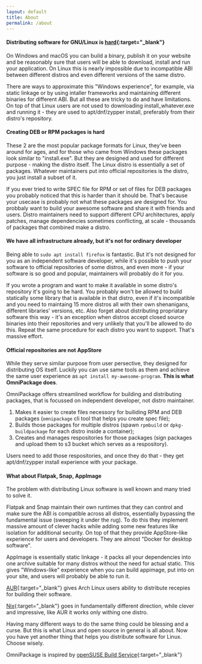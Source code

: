 ```yaml
---
layout: default
title: About
permalink: /about
---
```


#### Distributing software for GNU/Linux is [hard](https://www.youtube.com/watch?v=Pzl1B7nB9Kc){:target="_blank"}

On Windows and macOS you can build a binary, publish it on your website and be reasonably sure that users will be able to download, install and run your application. On Linux this is nearly impossible due to incompatible ABI between different distros and even different versions of the same distro.

There are ways to approximate this "Windows experience", for example, via static linkage or by using intaller frameworks and maintaining different binaries for different ABI. But all these are tricky to do and have limitations. On top of that Linux users are not used to downloading install_whatever.exe and running it - they are used to apt/dnf/zypper install, preferably from their distro's repository.

#### Creating DEB or RPM packages is hard

These 2 are the most popular package formats for Linux, they've been around for ages, and for those who came from Windows these packages look similar to "install.exe". But they are designed and used for different purpose - making the distro itself. The Linux distro is essentially a set of packages. Whatever maintainers put into official repositories is the distro, you just install a subset of it.

If you ever tried to write SPEC file for RPM or set of files for DEB packages you probably noticed that this is harder than it should be. That's because your usecase is probably not what these packages are designed for. You probbaly want to build your awesome software and share it with friends and users. Distro maintainers need to support different CPU architectures, apply patches, manage dependencies sometimes conflicting, at scale - thousands of packages that combined make a distro.

#### We have all infrastructure already, but it's not for ordinary developer

Being able to `sudo apt install firefox` is fantastic. But it's not designed for you as an independent software developer, while it's possible to push your software to official repositories of some distros, and even more - if your software is so good and popular, maintainers will probably do it for you.

If you wrote a program and want to make it available in some distro's repository it's going to be hard. You probably won't be allowed to build statically some library that is available in that distro, even if it's incompatible and you need to maintaing 15 more distros all with their own shenanigans, different libraries' versions, etc. Also forget about distributing propriatary software this way - it's an exception when distros accept closed source binaries into their repositories and very unlikely that you'll be allowed to do this. Repeat the same procedure for each distro you want to support. That's massive effort.

#### Official repositories are not AppStore

While they serve similar purpose from user persective, they designed for distributing OS itself. Luckily you can use same tools as them and achieve the same user experience as `apt install my-awesome-program`. **This is what OmniPackage does**.

OmniPackage offers streamlined workflow for building and distributing packages, that is focussed on independent developer, not distro maintainer.

1. Makes it easier to create files necessory for builiding RPM and DEB packages (`omnipackage` cli tool that helps you create spec file);
2. Builds those packages for multiple distros (spawn `rpmbuild` or `dpkg-buildpackage` for each distro inside a container);
3. Creates and manages respositories for those packages (sign packages and upload them to s3 bucket which serves as a respository).

Users need to add those respositories, and once they do that - they get apt/dnf/zypper install experience with your package.

#### What about Flatpak, Snap, AppImage

The problem with distributing Linux software is well known and many tried to solve it.

Flatpak and Snap maintain their own runtimes that they can control and make sure the ABI is compatible across all distros, essentially bypassing the fundamental issue (sweeping it under the rug). To do this they implement massive amount of clever hacks while adding some new features like isolation for additional security. On top of that they provide AppStore-like experience for users and developers. They are almost "Docker for desktop software".

AppImage is essentially static linkage - it packs all your dependencies into one archive suitable for many distros without the need for actual static. This gives "Windows-like" experience when you can build appimage, put into on your site, and users will probably be able to run it.

[AUR](https://aur.archlinux.org/){:target="_blank"} gives Arch Linux users ability to distribute recepies for building their software.

[Nix](https://nixos.org/){:target="_blank"} goes in fundamentally different direction, while clever and impressive, like AUR it works only withing one distro.

Having many different ways to do the same thing could be blessing and a curse. But this is what Linux and open source in general is all about. Now you have yet another thing that helps you distribute software for Linux. Choose wisely.

OmniPackage is inspired by [openSUSE Build Service](https://build.opensuse.org/){:target="_blank"}
